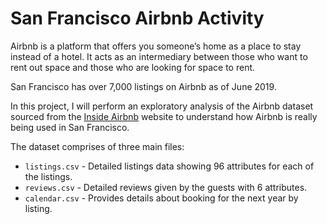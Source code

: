 # San Francisco Airbnb Activity
Airbnb is a platform that offers you someone’s home as a place to stay instead of a hotel. It acts as an intermediary between those who want to rent out space and those who are looking for space to rent. 

San Francisco has over 7,000 listings on Airbnb as of June 2019. 

In this project, I will perform an exploratory analysis of the Airbnb dataset sourced from the [Inside Airbnb](http://insideairbnb.com/about.html#disclaimers) website to understand how Airbnb is really being used in San Francisco. 

The dataset comprises of three main files:
- `listings.csv` - Detailed listings data showing 96 attributes for each of the listings. 
- `reviews.csv` - Detailed reviews given by the guests with 6 attributes. 
- `calendar.csv` - Provides details about booking for the next year by listing.
